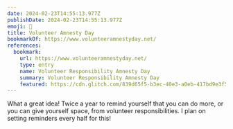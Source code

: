```yaml
---
date: 2024-02-23T14:55:13.977Z
publishDate: 2024-02-23T14:55:13.977Z
emoji: 📅
title: Volunteer Amnesty Day
bookmarkOf: https://www.volunteeramnestyday.net/
references:
  bookmark:
    url: https://www.volunteeramnestyday.net/
    type: entry
    name: Volunteer Responsibility Amnesty Day
    summary: Volunteer Responsibility Amnesty Day
    featured: https://cdn.glitch.com/839d65f5-b3ec-40e3-a0eb-417bd9e3f510/twitter-card-logo.png?v=1624068976964
---
```


What a great idea! Twice a year to remind yourself that you can do more, or you can give yourself space, from volunteer responsibilities. I plan on setting reminders every half for this!
